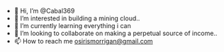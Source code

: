 - 👋 Hi, I’m @Cabal369
- 👀 I’m interested in building a mining cloud..
- 🌱 I’m currently learning everything i can
- 💞️ I’m looking to collaborate on making a perpetual source of income..
- 📫 How to reach me osirismorrigan@gmail.com
  

<!---
Cabal369/Cabal369 is a ✨ special ✨ repository because its `README.md` (this file) appears on your GitHub profile.
You can click the Preview link to take a look at your changes.
--->
